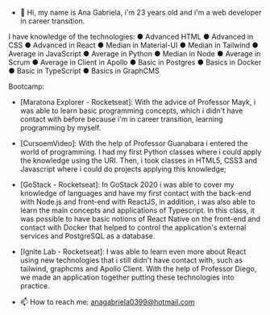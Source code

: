 - 👋 Hi, my name is Ana Gabriela, i'm 23 years old and i'm a web developer in career transition.

I have knowledge of the technologies:
● Advanced HTML
● Advanced in CSS
● Advanced in React
● Median in Material-UI
● Median in Tailwind
● Average in JavaScript
● Average in Python
● Median in Node
● Average in Scrum
● Average in Client in Apollo
● Basic in Postgres
● Basics in Docker
● Basic in TypeScript
● Basics in GraphCMS

Bootcamp:
- [Maratona Explorer - Rocketseat]: With the advice of Professor Mayk, i was able to learn basic programming concepts, which i didn't have contact with before because i'm in career transition, learning programming by myself.
- [CursoemVideo]: With the help of Professor Guanabara i entered the world of programming. I had my first Python classes where i could apply the knowledge using the URI. Then, i took classes in HTML5, CSS3 and Javascript where i could do projects applying this knowledge; 
- [GoStack - Rocketseat]: In GoStack 2020 i was able to cover my knowledge of languages and have my first contact with the back-end with Node.js and front-end with ReactJS, in addition, i was also able to learn the main concepts and applications of Typescript. In this class, it was possible to have basic notions of React Native on the front-end and contact with Docker that helped to control the application's external services and PostgreSQL as a database.
- [Ignite Lab - Rocketseat]: I was able to learn even more about React using new technologies that i still didn't have contact with, such as tailwind, graphcms and Apollo Client. With the help of Professor Diego, we made an application together putting these technologies into practice.


- 📫 How to reach me: anagabriela0399@hotmail.com

